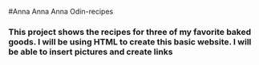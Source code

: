 #Anna Anna Anna Odin-recipes
### This project shows the recipes for three of my favorite baked goods. I will be using HTML to create this basic website. I will be able to insert pictures and create links 

